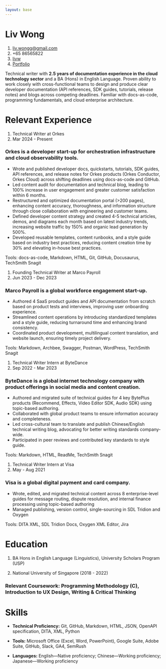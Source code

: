 ```yaml
---
layout: base
---
```


# **Liv** Wong
1. <i class="fa-solid fa-envelope"></i> liv.wongg@gmail.com
2. <i class="fa-solid fa-mobile-screen"></i> +65 86565822
3. <i class="fa-brands fa-linkedin"></i> [<u>livw</u>](https://www.linkedin.com/in/livw/)
4. <i class="fas fa-briefcase"></i> [<u>Portfolio</u>](https://itsliv.notion.site/Liv-s-Writing-Portfolio-3dfc78d4983d41a1acb23d8950b099da?pvs=4)



Technical writer with **2.5 years of documentation experience in the cloud technology sector** and a BA (Hons) in English Language. Proven ability to work closely with cross-functional teams to design and produce clear developer documentation (API references, SDK guides, tutorials, release notes) and blogs across competing deadlines. Familiar with docs-as-code, programming fundamentals, and cloud enterprise architecture.

# Relevant Experience
1. Technical Writer at Orkes
2. Mar 2024 - Present

### Orkes is a developer start-up for orchestration infrastructure and cloud observability tools.
* Wrote and published developer docs, quickstarts, tutorials, SDK guides, API references, and release notes for Orkes products (Orkes Conductor, Orkes Cloud) across shifting deadlines using docs-as-code and GitHub.
* Led content audit for documentation and technical blog, leading to 100% increase in user engagement and greater customer satisfaction within 6 months.
* Restructured and optimized documentation portal (>200 pages), enhancing content accuracy, thoroughness, and information structure through close collaboration with engineering and customer teams.
* Defined developer content strategy and created 4-5 technical articles, demos, and diagrams each month based on latest industry trends, increasing website traffic by 150% and organic lead generation by 500%.
* Developed reusable templates, content runbooks, and a style guide based on industry best practices, reducing content creation time by 30% and elevating in-house best practices.

Tools: docs-as-code, Markdown, HTML, Git, GitHub, Docusaurus, TechSmith Snagit

1. Founding Technical Writer at Marco Payroll
2. Jun 2023 - Dec 2023

### Marco Payroll is a global workforce engagement start-up.
* Authored 4 SaaS product guides and API documentation from scratch based on product tests and interviews, improving user onboarding experience.
* Streamlined content operations by introducing standardized templates and a style guide, reducing turnaround time and enhancing brand consistency.
* Coordinated product development, multilingual content translation, and website launch, ensuring timely project delivery.

Tools: Markdown, Archbee, Swagger, Postman, WordPress, TechSmith Snagit

1. Technical Writer Intern at ByteDance
2. Sep 2022 - Mar 2023

### ByteDance is a global internet technology company with product offerings in social media and content creation.
* Authored and migrated suite of technical guides for 4 key BytePlus products (Recommend, Effects, Video Editor SDK, Audio SDK) using topic-based authoring.
* Collaborated with global product teams to ensure information accuracy and completeness.
* Led cross-cultural team to translate and publish Chinese/English technical writing blog, advocating for better writing standards company-wide.
* Participated in peer reviews and contributed key standards to style guide.

Tools: Markdown, HTML, ReadMe, TechSmith Snagit

1. Technical Writer Intern at Visa
2. May - Aug 2021

### Visa is a global digital payment and card company.
* Wrote, edited, and migrated technical content across 8 enterprise-level guides for message routing, dispute resolution, and internal finance processing using topic-based authoring
* Managed publishing, version control, single-sourcing in SDL Tridion and Oxygen

Tools: DITA XML, SDL Tridion Docs, Oxygen XML Editor, Jira

# Education
1. BA Hons in English Language (Linguistics), University Scholars Program (USP)

2. National University of Singapore (2018 - 2022)

### Relevant Coursework: Programming Methodology (C), Introduction to UX Design, Writing & Critical Thinking

# Skills
* **Technical Proficiency:** Git, GitHub, Markdown, HTML, JSON, OpenAPI specification, DITA, XML, Python

* **Tools:** Microsoft Office (Excel, Word, PowerPoint), Google Suite, Adobe Suite, GitHub, Slack, GA4, SemRush

* **Languages:** English—Native proficiency; Chinese—Working proficiency; Japanese—Working proficiency
